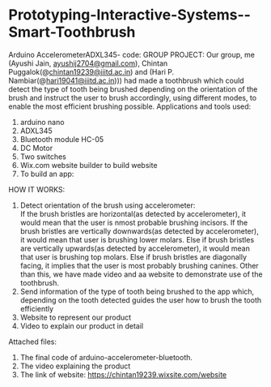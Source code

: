 # Prototyping-Interactive-Systems--Smart-Toothbrush
Arduino AccelerometerADXL345- code: 
GROUP PROJECT:
Our group, me (Ayushi Jain, ayushij2704@gmail.com), Chintan Puggalok(@chintan19239@iiitd.ac.in) and (Hari P. Nambiar(@hari19041@iiitd.ac.in))) had made a toothbrush which could detect the type of tooth being brushed depending on the orientation of the brush and instruct the user to brush accordingly, using different modes, to enable the most efficient brushing possible. 
Applications and tools used:

1. arduino nano
2. ADXL345
3. Bluetooth module HC-05
4. DC Motor
5. Two switches
6. Wix.com website builder to build website
7. To build an app:    
  
HOW IT WORKS: 

1. Detect orientation of the brush using accelerometer:  
  If the brush bristles are horizontal(as detected by accelerometer), it would mean that the user is nmost probable brushing incisors.     If the brush bristles are vertically downwards(as detected by accelerometer), it would mean that user is brushing lower molars. Else     if brush bristles are vertically upwards(as detected by accelerometer), it would mean that user is brushing top molars. Else if brush   bristles are diagonally facing, it implies that the user is most probably brushing canines. Other than this, we have made video and aa   website to demonstrate use of the toothbrush. 
2. Send information of the type of tooth being brushed to the app which, depending on the tooth detected guides the user how to brush the tooth efficiently 
3. Website to represent our product  
4. Video to explain our product in detail  

Attached files:
1. The final code of arduino-accelerometer-bluetooth.
2. The video explaining the product
3. The link of website: https://chintan19239.wixsite.com/website
